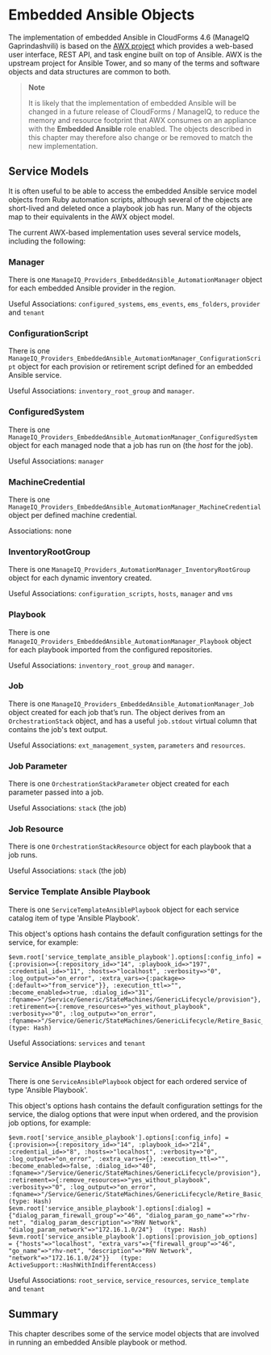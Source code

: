 # Embedded Ansible Objects

The implementation of embedded Ansible in CloudForms 4.6 (ManageIQ Gaprindashvili) is based on the [AWX project](https://github.com/ansible/awx) which provides a web-based user interface, REST API, and task engine built on top of Ansible. AWX is the upstream project for Ansible Tower, and so many of the terms and software objects and data structures are common to both.

> **Note**
> 
> It is likely that the implementation of embedded Ansible will be changed in a future release of CloudForms / ManageIQ, to reduce the memory and resource footprint that AWX consumes on an appliance with the **Embedded Ansible** role enabled. The objects described in this chapter may therefore also change or be removed to match the new implementation.

## Service Models

It is often useful to be able to access the embedded Ansible service model objects from Ruby automation scripts, although several of the objects are short-lived and deleted once a playbook job has run. Many of the objects map to their equivalents in the AWX object model.

The current AWX-based implementation uses several service models, including the following:


### Manager

There is one `ManageIQ_Providers_EmbeddedAnsible_AutomationManager` object for each embedded Ansible provider in the region.

Useful Associations: `configured_systems`, `ems_events`, `ems_folders`, `provider` and `tenant` 

### ConfigurationScript

There is one `ManageIQ_Providers_EmbeddedAnsible_AutomationManager_ConfigurationScript` object for each provision or retirement script defined for an embedded Ansible service.

Useful Associations: `inventory_root_group` and `manager`.

### ConfiguredSystem

There is one `ManageIQ_Providers_EmbeddedAnsible_AutomationManager_ConfiguredSystem` object for each managed node that a job has run on (the _host_ for the job).

Useful Associations: `manager`

### MachineCredential

There is one `ManageIQ_Providers_EmbeddedAnsible_AutomationManager_MachineCredential` object per defined machine credential.

Associations: none

### InventoryRootGroup

There is one `ManageIQ_Providers_AutomationManager_InventoryRootGroup` object for each dynamic inventory created.

Useful Associations: `configuration_scripts`, `hosts`, `manager` and `vms`

### Playbook

There is one `ManageIQ_Providers_EmbeddedAnsible_AutomationManager_Playbook` object for each playbook imported from the configured repositories.

Useful Associations: `inventory_root_group` and `manager`.

### Job

There is one `ManageIQ_Providers_EmbeddedAnsible_AutomationManager_Job` object created for each job that’s run. The object derives from an `OrchestrationStack` object, and has a useful `job.stdout` virtual column that contains the job's text output.

Useful Associations: `ext_management_system`, `parameters` and `resources`.

### Job Parameter

There is one `OrchestrationStackParameter` object created for each parameter passed into a job.

Useful Associations: `stack` (the job)

### Job Resource

There is one `OrchestrationStackResource` object for each playbook that a job runs.

Useful Associations: `stack` (the job)

### Service Template Ansible Playbook

There is one `ServiceTemplateAnsiblePlaybook` object for each service catalog item of type 'Ansible Playbook'.

This object's options hash contains the default configuration settings for the service, for example:

```
$evm.root['service_template_ansible_playbook'].options[:config_info] = {:provision=>{:repository_id=>"14", :playbook_id=>"197", :credential_id=>"11", :hosts=>"localhost", :verbosity=>"0", :log_output=>"on_error", :extra_vars=>{:package=>{:default=>"from_service"}}, :execution_ttl=>"", :become_enabled=>true, :dialog_id=>"31", :fqname=>"/Service/Generic/StateMachines/GenericLifecycle/provision"}, :retirement=>{:remove_resources=>"yes_without_playbook", :verbosity=>"0", :log_output=>"on_error", :fqname=>"/Service/Generic/StateMachines/GenericLifecycle/Retire_Basic_Resource"}}   (type: Hash)
```
Useful Associations: `services` and `tenant`


### Service Ansible Playbook

There is one `ServiceAnsiblePlaybook` object for each ordered service of type 'Ansible Playbook'.

This object's options hash contains the default configuration settings for the service, the dialog options that were input when ordered, and the provision job options, for example:

```
$evm.root['service_ansible_playbook'].options[:config_info] = {:provision=>{:repository_id=>"14", :playbook_id=>"214", :credential_id=>"8", :hosts=>"localhost", :verbosity=>"0", :log_output=>"on_error", :extra_vars=>{}, :execution_ttl=>"", :become_enabled=>false, :dialog_id=>"40", :fqname=>"/Service/Generic/StateMachines/GenericLifecycle/provision"}, :retirement=>{:remove_resources=>"yes_without_playbook", :verbosity=>"0", :log_output=>"on_error", :fqname=>"/Service/Generic/StateMachines/GenericLifecycle/Retire_Basic_Resource"}}   (type: Hash)
$evm.root['service_ansible_playbook'].options[:dialog] = {"dialog_param_firewall_group"=>"46", "dialog_param_go_name"=>"rhv-net", "dialog_param_description"=>"RHV Network", "dialog_param_network"=>"172.16.1.0/24"}   (type: Hash)
$evm.root['service_ansible_playbook'].options[:provision_job_options] = {"hosts"=>"localhost", "extra_vars"=>{"firewall_group"=>"46", "go_name"=>"rhv-net", "description"=>"RHV Network", "network"=>"172.16.1.0/24"}}   (type: ActiveSupport::HashWithIndifferentAccess)
```

Useful Associations: `root_service`, `service_resources`, `service_template` and `tenant`

## Summary

This chapter describes some of the service model objects that are involved in running an embedded Ansible playbook or method.





